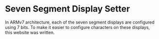 # Seven Segment Display Setter

In ARMv7 architecture, each of the seven segment displays are configured using 7 bits. To make it easier to configure characters on these displays, this website was written.
